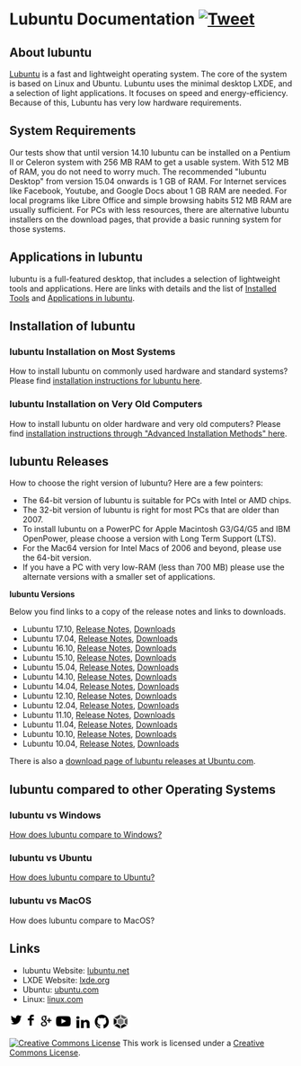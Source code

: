 # Lubuntu Documentation [![Tweet](https://img.shields.io/twitter/url/http/shields.io.svg?style=social)](https://twitter.com/intent/tweet?text=Learning%20how%20to%20install%20%20&#64;lubuntudesktop%20on%20&url=https://docs.lubuntu.net)

## About lubuntu
[Lubuntu](https://lubuntu.net) is a fast and lightweight operating system. The core of the system is based on Linux and Ubuntu. Lubuntu uses the minimal desktop LXDE, and a selection of light applications. It focuses on speed and energy-efficiency. Because of this, Lubuntu has very low hardware requirements.

## System Requirements
Our tests show that until version 14.10 lubuntu can be installed on a Pentium II or Celeron system with 256 MB RAM to get a usable system. With 512 MB of RAM, you do not need to worry much. The recommended "lubuntu Desktop" from version 15.04 onwards is 1 GB of RAM. For Internet services like Facebook, Youtube, and Google Docs about 1 GB RAM are needed. For local programs like Libre Office and simple browsing habits 512 MB RAM are usually sufficient. For PCs with less resources, there are alternative lubuntu installers on the download pages, that provide a basic running system for those systems.

## Applications in lubuntu

lubuntu is a full-featured desktop, that includes a selection of lightweight tools and applications. Here are links with details and the list of [Installed Tools](lubuntu_installed_tools.md) and [Applications in lubuntu](lubuntu_applications.md).

## Installation of lubuntu

### lubuntu Installation on Most Systems

How to install lubuntu on commonly used hardware and standard systems? Please find [installation instructions for lubuntu here](/installation.md).

### lubuntu Installation on Very Old Computers

How to install lubuntu on older hardware and very old computers? Please find [installation instructions through "Advanced Installation Methods" here](https://wiki.ubuntu.com/Lubuntu/AdvancedMethods).

## lubuntu Releases

How to choose the right version of lubuntu? Here are a few pointers:

* The 64-bit version of lubuntu is suitable for PCs with Intel or AMD chips.
* The 32-bit version of lubuntu is right for most PCs that are older than 2007.
* To install lubuntu on a PowerPC for Apple Macintosh G3/G4/G5 and IBM OpenPower, please choose a version with Long Term Support (LTS). 
* For the Mac64 version for Intel Macs of 2006 and beyond, please use the 64-bit version.
* If you have a PC with very low-RAM (less than 700 MB) please use the alternate versions with a smaller set of applications.

**lubuntu Versions**

Below you find links to a copy of the release notes and links to downloads.

* Lubuntu 17.10, [Release Notes](/releases/lubuntu1710_release_notes.md), [Downloads](/releases/lubuntu1710_downloads.md)
* Lubuntu 17.04, [Release Notes](/releases/lubuntu1704_release_notes.md), [Downloads](/releases/lubuntu1704_downloads.md)
* Lubuntu 16.10, [Release Notes](/releases/lubuntu1610_release_notes.md), [Downloads](/releases/lubuntu1610_downloads.md)
* Lubuntu 15.10, [Release Notes](/releases/lubuntu1510_release_notes.md), [Downloads](/releases/lubuntu1510_downloads.md)
* Lubuntu 15.04, [Release Notes](/releases/lubuntu1504_release_notes.md), [Downloads](/releases/lubuntu1504_downloads.md)
* Lubuntu 14.10, [Release Notes](/releases/lubuntu1410_release_notes.md), [Downloads](/releases/lubuntu1410_downloads.md)
* Lubuntu 14.04, [Release Notes](/releases/lubuntu1404_release_notes.md), [Downloads](/releases/lubuntu1404_downloads.md)
* Lubuntu 12.10, [Release Notes](/releases/lubuntu1210_release_notes.md), [Downloads](/releases/lubuntu1210_downloads.md)
* Lubuntu 12.04, [Release Notes](/releases/lubuntu1204_release_notes.md), [Downloads](/releases/lubuntu1204_downloads.md)
* Lubuntu 11.10, [Release Notes](/releases/lubuntu1110_release_notes.md), [Downloads](/releases/lubuntu1110_downloads.md)
* Lubuntu 11.04, [Release Notes](/releases/lubuntu1104_release_notes.md), [Downloads](/releases/lubuntu1104_downloads.md)
* Lubuntu 10.10, [Release Notes](/releases/lubuntu1010_release_notes.md), [Downloads](/releases/lubuntu1010_downloads.md)
* Lubuntu 10.04, [Release Notes](/releases/lubuntu1004_release_notes.md), [Downloads](/releases/lubuntu1004_downloads.md)

There is also a [download page of lubuntu releases at Ubuntu.com](http://cdimage.ubuntu.com/lubuntu/releases/).

## lubuntu compared to other Operating Systems

### lubuntu vs Windows

[How does lubuntu compare to Windows?](lubuntu_vs_Windows.md)

### lubuntu vs Ubuntu

[How does lubuntu compare to Ubuntu?](lubuntu_vs_Ubuntu.md)

### lubuntu vs MacOS

How does lubuntu compare to MacOS?


## Links

* lubuntu Website: [lubuntu.net](https://lubuntu.net)
* LXDE Website: [lxde.org](https://lxde.org)
* Ubuntu: [ubuntu.com](https://ubuntu.com)
* Linux: [linux.com](https://linux.com)

[![alt text][1.1]][1]
[![alt text][2.1]][2]
[![alt text][3.1]][3]
[![alt text][4.1]][4]
[![alt text][5.1]][5]
[![alt text][6.1]][6]
[![alt text][7.1]][7]

[1.1]: img/twitter.png (Twitter)
[2.1]: img/facebook.png (Facebook)
[3.1]: img/googleplus.png (Google+)
[4.1]: img/youtube.png (Youtube)
[5.1]: img/in.png (Linkedin)
[6.1]: img/github.png (Github)
[7.1]: img/launchpad.png (Launchpad)

[1]: https://twitter.com/lubuntudesktop/
[2]: https://www.facebook.com/lubuntudesktop/
[3]: https://plus.google.com/u/0/107909502516592034334/
[4]: https://www.youtube.com/channel/UC0nEnI4yt2OCiZwRT0q90tQ/
[5]: https://www.linkedin.com/groups/3742725
[6]: https://github.com/lubuntu-dev/
[7]: https://launchpad.net/~lubuntu-x

<a rel="license" href="http://creativecommons.org/licenses/by-sa/4.0/"><img alt="Creative Commons License" style="border-width:0" src="https://i.creativecommons.org/l/by-sa/4.0/80x15.png" /></a> This work is licensed under a <a rel="license" href="http://creativecommons.org/licenses/by-sa/4.0/">Creative Commons License</a>.
